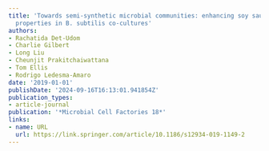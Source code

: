 ```yaml
---
title: 'Towards semi-synthetic microbial communities: enhancing soy sauce fermentation
  properties in B. subtilis co-cultures'
authors:
- Rachatida Det-Udom
- Charlie Gilbert
- Long Liu
- Cheunjit Prakitchaiwattana
- Tom Ellis
- Rodrigo Ledesma-Amaro
date: '2019-01-01'
publishDate: '2024-09-16T16:13:01.941854Z'
publication_types:
- article-journal
publication: '*Microbial Cell Factories 18*'
links:
- name: URL
  url: https://link.springer.com/article/10.1186/s12934-019-1149-2
---
```

